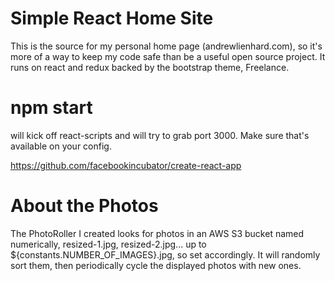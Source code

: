 # Simple React Home Site

This is the source for my personal home page (andrewlienhard.com), so it's more of a way to keep my code safe than be a useful open source project. It runs on react and redux backed by the bootstrap theme, Freelance.

# npm start 
will kick off react-scripts and will try to grab port 3000. Make sure that's available on your config.

https://github.com/facebookincubator/create-react-app

# About the Photos

The PhotoRoller I created looks for photos in an AWS S3 bucket named numerically, resized-1.jpg, resized-2.jpg... up to ${constants.NUMBER_OF_IMAGES}.jpg, so set accordingly. It will randomly sort them, then periodically cycle the displayed photos with new ones.


